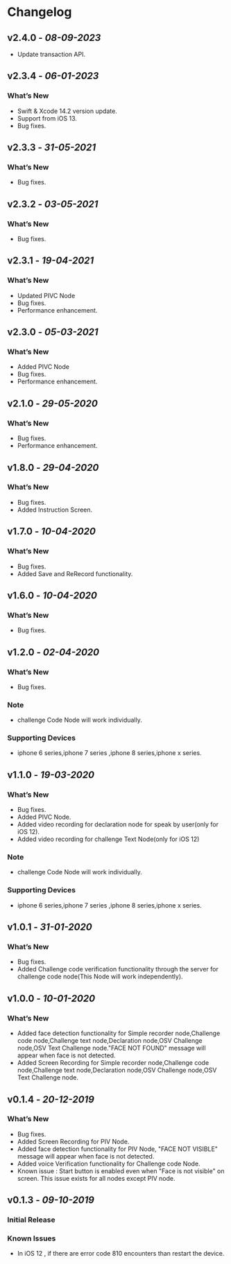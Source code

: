 # Changelog

## **v2.4.0** - *08-09-2023*
- Update transaction API.

## **v2.3.4** - *06-01-2023*
### What’s New
- Swift & Xcode 14.2 version update.
- Support from iOS 13.
- Bug fixes.

## **v2.3.3** - *31-05-2021*
### What’s New
- Bug fixes.

## **v2.3.2** - *03-05-2021*
### What’s New
- Bug fixes.

## **v2.3.1** - *19-04-2021*
### What’s New
- Updated PIVC Node
- Bug fixes.
- Performance enhancement.

## **v2.3.0** - *05-03-2021*
### What’s New
- Added PIVC Node
- Bug fixes.
- Performance enhancement.

## **v2.1.0** - *29-05-2020*
### What’s New
- Bug fixes.
- Performance enhancement.

## **v1.8.0** - *29-04-2020*
### What’s New
- Bug fixes.
- Added Instruction Screen.

## **v1.7.0** - *10-04-2020*
### What’s New
- Bug fixes.
- Added Save and ReRecord functionality.


## **v1.6.0** - *10-04-2020*
### What’s New
- Bug fixes.

## **v1.2.0** - *02-04-2020*
### What’s New
- Bug fixes.

### Note
- challenge Code Node will work individually.
### Supporting Devices
- iphone 6 series,iphone 7 series ,iphone 8 series,iphone x series.

## **v1.1.0** - *19-03-2020*
### What’s New
- Bug fixes.
- Added PIVC Node.
- Added video recording for declaration node for speak by user(only for iOS 12).
- Added video recording for challenge Text Node(only for iOS 12)

### Note
- challenge Code Node will work individually.
### Supporting Devices
- iphone 6 series,iphone 7 series ,iphone 8 series,iphone x series.

## **v1.0.1** - *31-01-2020*
### What’s New
- Bug fixes.
- Added Challenge code verification functionality through the server for challenge code node(This Node will work independently). 


## **v1.0.0** - *10-01-2020*
### What’s New
- Added face detection functionality for Simple recorder node,Challenge code node,Challenge text node,Declaration node,OSV Challenge node,OSV Text Challenge node."FACE NOT FOUND" message will appear when face is not detected.
- Added Screen Recording for Simple recorder node,Challenge code node,Challenge text node,Declaration node,OSV Challenge node,OSV Text Challenge node.

## **v0.1.4** - *20-12-2019*
### What’s New
- Bug fixes.
- Added Screen Recording for PIV Node.
- Added face detection functionality for PIV Node, "FACE NOT VISIBLE" message will appear when face is not detected.
- Added voice Verification functionality for Challenge code Node. 
- Known issue : Start button is enabled even when "Face is not visible" on screen. This issue exists for all nodes except PIV node.

## **v0.1.3** - *09-10-2019*
### Initial Release

### Known Issues
- In iOS 12 , if there are error code 810 encounters than restart the device.
 
